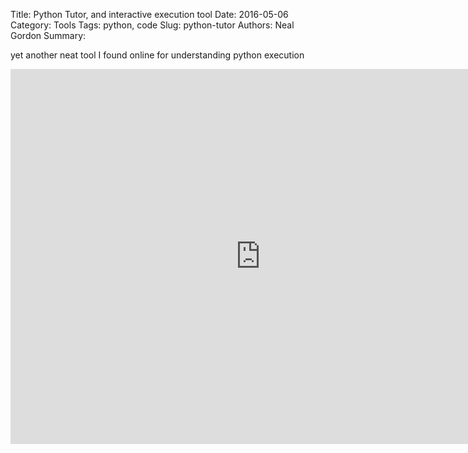 Title: Python Tutor, and interactive execution tool
Date: 2016-05-06
Category: Tools
Tags: python, code
Slug: python-tutor
Authors: Neal Gordon
Summary:

yet another neat tool I found online for understanding python execution

<iframe width="800" height="600" frameborder="0" src="http://pythontutor.com/iframe-embed.html#code=x+%3D+%5B1,+2,+3%5D%0Ay+%3D+%5B4,+5,+6%5D%0Az+%3D+y%0Ay+%3D+x%0Ax+%3D+z%0A%0Ax+%3D+%5B1,+2,+3%5D+%23+a+different+%5B1,+2,+3%5D+list!%0Ay+%3D+x%0Ax.append(4%29%0Ay.append(5%29%0Az+%3D+%5B1,+2,+3,+4,+5%5D+%23+a+different+list!%0Ax.append(6%29%0Ay.append(7%29%0Ay+%3D+%22hello%22%0A%0A%0Adef+foo(lst%29%3A%0A++++lst.append(%22hello%22%29%0A++++bar(lst%29%0A%0Adef+bar(myLst%29%3A%0A++++print(myLst%29%0A%0Afoo(x%29%0Afoo(z%29&origin=opt-frontend.js&cumulative=false&heapPrimitives=false&textReferences=false&py=2&rawInputLstJSON=%5B%5D&curInstr=0&codeDivWidth=350&codeDivHeight=400"> </iframe>
